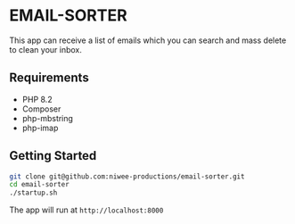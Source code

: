 # EMAIL-SORTER

This app can receive a list of emails which you can search and mass delete to clean your inbox.

## Requirements

- PHP 8.2
- Composer
- php-mbstring
- php-imap

## Getting Started

```bash
git clone git@github.com:niwee-productions/email-sorter.git
cd email-sorter
./startup.sh
```

The app will run at `http://localhost:8000`
